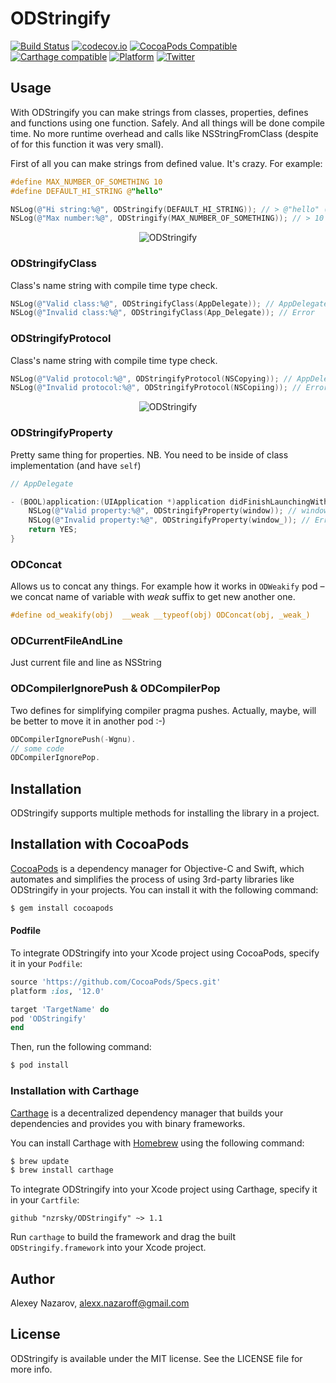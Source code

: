 # ODStringify

[![Build Status](https://app.travis-ci.com/nzrsky/ODStringify.svg?branch=master)](https://app.travis-ci.com/nzrsky/ODStringify)
[![codecov.io](https://codecov.io/github/nzrsky/ODStringify/coverage.svg?branch=master)](https://codecov.io/github/nzrsky/ODStringify?branch=master)
[![CocoaPods Compatible](https://img.shields.io/cocoapods/v/ODStringify.svg)](https://cocoapods.org/pods/ODStringify)
[![Carthage compatible](https://img.shields.io/badge/Carthage-compatible-4BC51D.svg?style=flat)](https://github.com/Carthage/Carthage)
[![Platform](https://img.shields.io/cocoapods/p/ODStringify.svg?style=flat)](http://cocoadocs.org/docsets/ODStringify)
[![Twitter](https://img.shields.io/badge/twitter-@nzrsky-blue.svg?style=flat)](http://twitter.com/nzrsky)


## Usage

With ODStringify you can make strings from classes, properties, defines and functions
using one function. Safely. 
And all things will be done compile time.
No more runtime overhead and calls like NSStringFromClass 
(despite of for this function it was very small).

First of all you can make strings from defined value. It's crazy. For example:
```objective-c
#define MAX_NUMBER_OF_SOMETHING 10
#define DEFAULT_HI_STRING @"hello"

NSLog(@"Hi string:%@", ODStringify(DEFAULT_HI_STRING)); // > @"hello" (@"@\"hello\"")
NSLog(@"Max number:%@", ODStringify(MAX_NUMBER_OF_SOMETHING)); // > 10 (@"10")
```
<p align="center" >
  <img src="https://github.com/nzrsky/ODStringify/blob/master/assets/1.png?raw=true" alt="ODStringify">
</p>

### ODStringifyClass
Class's name string with compile time type check.
```objective-c
NSLog(@"Valid class:%@", ODStringifyClass(AppDelegate)); // AppDelegate
NSLog(@"Invalid class:%@", ODStringifyClass(App_Delegate)); // Error
```

### ODStringifyProtocol
Class's name string with compile time type check.
```objective-c
NSLog(@"Valid protocol:%@", ODStringifyProtocol(NSCopying)); // AppDelegate
NSLog(@"Invalid protocol:%@", ODStringifyProtocol(NSCopiing)); // Error
```

<p align="center" >
  <img src="https://github.com/nzrsky/ODStringify/blob/master/assets/2.png?raw=true" alt="ODStringify">
</p>

### ODStringifyProperty
Pretty same thing for properties.
NB. You need to be inside of class implementation (and have `self`)
```objective-c
// AppDelegate

- (BOOL)application:(UIApplication *)application didFinishLaunchingWithOptions:(NSDictionary *)launchOptions {
    NSLog(@"Valid property:%@", ODStringifyProperty(window)); // window
    NSLog(@"Invalid property:%@", ODStringifyProperty(window_)); // Error
    return YES;
}
```

### ODConcat
Allows us to concat any things. For example how it works in `ODWeakify` pod –
we concat name of variable with _weak_ suffix to get new another one.

```objective-c
#define od_weakify(obj)  __weak __typeof(obj) ODConcat(obj, _weak_)
```

### ODCurrentFileAndLine
Just current file and line as NSString

### ODCompilerIgnorePush & ODCompilerPop
Two defines for simplifying compiler pragma pushes. Actually, maybe, will be better to move it in another pod :-)

```objective-c
ODCompilerIgnorePush(-Wgnu).
// some code
ODCompilerIgnorePop.
```

## Installation
ODStringify supports multiple methods for installing the library in a project.

## Installation with CocoaPods

[CocoaPods](http://cocoapods.org) is a dependency manager for Objective-C and Swift, which automates and simplifies the process of using 3rd-party libraries like ODStringify in your projects. You can install it with the following command:

```bash
$ gem install cocoapods
```

#### Podfile

To integrate ODStringify into your Xcode project using CocoaPods, specify it in your `Podfile`:

```ruby
source 'https://github.com/CocoaPods/Specs.git'
platform :ios, '12.0'

target 'TargetName' do
pod 'ODStringify'
end
```

Then, run the following command:

```bash
$ pod install
```

### Installation with Carthage

[Carthage](https://github.com/Carthage/Carthage) is a decentralized dependency manager that builds your dependencies and provides you with binary frameworks.

You can install Carthage with [Homebrew](http://brew.sh/) using the following command:

```bash
$ brew update
$ brew install carthage
```

To integrate ODStringify into your Xcode project using Carthage, specify it in your `Cartfile`:

```ogdl
github "nzrsky/ODStringify" ~> 1.1
```

Run `carthage` to build the framework and drag the built `ODStringify.framework` into your Xcode project.


## Author

Alexey Nazarov, alexx.nazaroff@gmail.com

## License

ODStringify is available under the MIT license. See the LICENSE file for more info.
